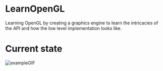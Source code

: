 # LearnOpenGL

Learning OpenGL by creating a graphics engine to learn the intricacies of the API and how the low level implementation looks like.

# Current state
![exampleGIF](https://github.com/Shraneid/LearnOpenGL/blob/main/README.gif)
